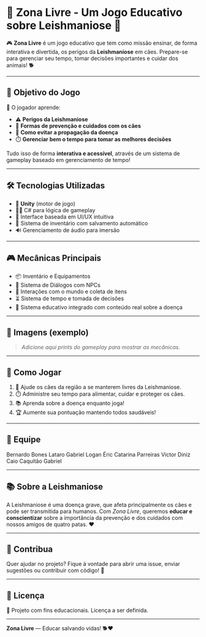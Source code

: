 # 🐶 Zona Livre - Um Jogo Educativo sobre Leishmaniose 🦟

🎮 **Zona Livre** é um jogo educativo que tem como missão ensinar, de forma interativa e divertida, os perigos da **Leishmaniose** em cães. Prepare-se para gerenciar seu tempo, tomar decisões importantes e cuidar dos animais! 🐕

---

## 🎯 Objetivo do Jogo

🧠 O jogador aprende:

- ⚠️ **Perigos da Leishmaniose**
- 🧼 **Formas de prevenção e cuidados com os cães**
- 🚫 **Como evitar a propagação da doença**
- ⏱️ **Gerenciar bem o tempo para tomar as melhores decisões**

Tudo isso de forma **interativa e acessível**, através de um sistema de gameplay baseado em gerenciamento de tempo!

---

## 🛠️ Tecnologias Utilizadas

- 🧩 **Unity** (motor de jogo)
- 👨‍💻 C# para lógica de gameplay
- 🎨 Interface baseada em UI/UX intuitiva
- 💾 Sistema de inventário com salvamento automático
- 🔊 Gerenciamento de áudio para imersão

---

## 🎮 Mecânicas Principais

- 📦 Inventário e Equipamentos
- 💬 Sistema de Diálogos com NPCs
- 🐾 Interações com o mundo e coleta de itens
- ⏳ Sistema de tempo e tomada de decisões
- 💉 Sistema educativo integrado com conteúdo real sobre a doença

---

## 📸 Imagens (exemplo)

> *Adicione aqui prints do gameplay para mostrar as mecânicas.*

---

## 🚀 Como Jogar

1. 🎯 Ajude os cães da região a se manterem livres da Leishmaniose.
2. ⏱️ Administre seu tempo para alimentar, cuidar e proteger os cães.
3. 📚 Aprenda sobre a doença enquanto joga!
4. 🏆 Aumente sua pontuação mantendo todos saudáveis!

---

## 👥 Equipe

Bernardo Bones Lataro
Gabriel Logan
Éric Catarina Parreiras
Victor Diniz
Caio Caquitão
Gabriel



---

## 📚 Sobre a Leishmaniose

A Leishmaniose é uma doença grave, que afeta principalmente os cães e pode ser transmitida para humanos. Com *Zona Livre*, queremos **educar e conscientizar** sobre a importância da prevenção e dos cuidados com nossos amigos de quatro patas. ❤️

---

## 🐾 Contribua

Quer ajudar no projeto? Fique à vontade para abrir uma issue, enviar sugestões ou contribuir com código! 🤝

---

## 📜 Licença

📝 Projeto com fins educacionais. Licença a ser definida.

---

**Zona Livre** — Educar salvando vidas! 🐕❤️
